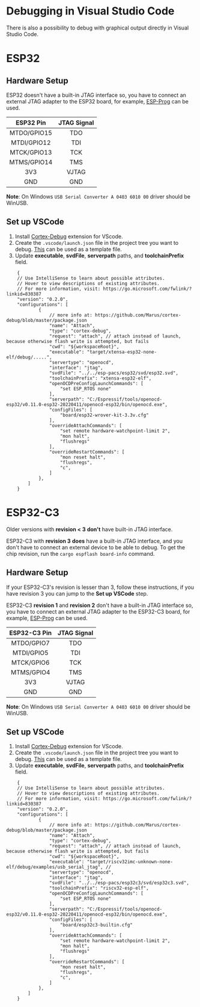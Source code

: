 
# Debugging in Visual Studio Code

There is also a possibility to debug with graphical output directly in Visual Studio Code.

# ESP32

## Hardware Setup

ESP32 doesn't have a built-in JTAG interface so, you have to connect an external JTAG adapter to the ESP32 board, for example, [ESP-Prog](https://docs.espressif.com/projects/espressif-esp-iot-solution/en/latest/hw-reference/ESP-Prog_guide.html) can be used.

|  ESP32 Pin  | JTAG Signal |
| :---------: | :---------: |
| MTDO/GPIO15 |     TDO     |
| MTDI/GPIO12 |     TDI     |
| MTCK/GPIO13 |     TCK     |
| MTMS/GPIO14 |     TMS     |
|     3V3     |    VJTAG    |
|     GND     |     GND     |


**Note**: On Windows `USB Serial Converter A 0403 6010 00` driver should be WinUSB.

## Set up VSCode

1. Install [Cortex-Debug](https://marketplace.visualstudio.com/items?itemName=marus25.cortex-debug) extension for VScode.
2. Create the `.vscode/launch.json` file in the project tree you want to debug. [This](https://github.com/esp-rs/esp32-hal/blob/master/.vscode/launch.json) can be used as a template file.
3. Update **executable**, **svdFile**, **serverpath** paths, and **toolchainPrefix** field.
```jsonc
    {
    // Use IntelliSense to learn about possible attributes.
    // Hover to view descriptions of existing attributes.
    // For more information, visit: https://go.microsoft.com/fwlink/?linkid=830387
    "version": "0.2.0",
    "configurations": [
            {
                // more info at: https://github.com/Marus/cortex-debug/blob/master/package.json
                "name": "Attach",
                "type": "cortex-debug",
                "request": "attach", // attach instead of launch, because otherwise flash write is attempted, but fails
                "cwd": "${workspaceRoot}",
                "executable": "target/xtensa-esp32-none-elf/debug/.....",
                "servertype": "openocd",
                "interface": "jtag",
                "svdFile": "../../esp-pacs/esp32/svd/esp32.svd",
                "toolchainPrefix": "xtensa-esp32-elf",
                "openOCDPreConfigLaunchCommands": [
                    "set ESP_RTOS none"
                ],
                "serverpath": "C:/Espressif/tools/openocd-esp32/v0.11.0-esp32-20220411/openocd-esp32/bin/openocd.exe",
                "configFiles": [
                    "board/esp32-wrover-kit-3.3v.cfg"
                ],
                "overrideAttachCommands": [
                    "set remote hardware-watchpoint-limit 2",
                    "mon halt",
                    "flushregs"
                ],
                "overrideRestartCommands": [
                    "mon reset halt",
                    "flushregs",
                    "c",
                ]
            },
        ]
    }
```

# ESP32-C3

Older versions with **revision < 3** **don't** have built-in JTAG interface.

ESP32-C3 with **revision 3** **does** have a built-in JTAG interface, and you don't have to connect an external device to be able to debug. To get the chip revision, run the `cargo espflash board-info` command.

## Hardware Setup

If your ESP32-C3's revision is lesser than 3, follow these instructions, if you have revision 3 you can jump to the **Set up VSCode** step.

ESP32-C3 **revision 1** and **revision 2** don't have a built-in JTAG interface so, you have to connect an external JTAG adapter to the ESP32-C3 board, for example, [ESP-Prog](https://docs.espressif.com/projects/espressif-esp-iot-solution/en/latest/hw-reference/ESP-Prog_guide.html) can be used.

| ESP32-C3 Pin | JTAG Signal |
| :----------: | :---------: |
|  MTDO/GPIO7  |     TDO     |
|  MTDI/GPIO5  |     TDI     |
|  MTCK/GPIO6  |     TCK     |
|  MTMS/GPIO4  |     TMS     |
|     3V3      |    VJTAG    |
|     GND      |     GND     |


**Note**: On Windows `USB Serial Converter A 0403 6010 00` driver should be WinUSB.

## Set up VSCode

1. Install [Cortex-Debug](https://marketplace.visualstudio.com/items?itemName=marus25.cortex-debug) extension for VScode.
2. Create the `.vscode/launch.json` file in the project tree you want to debug. [This](https://github.com/esp-rs/esp32-hal/blob/master/.vscode/launch.json) can be used as a template file.
3. Update **executable**, **svdFile**, **serverpath** paths, and **toolchainPrefix** field.
```jsonc
    {
    // Use IntelliSense to learn about possible attributes.
    // Hover to view descriptions of existing attributes.
    // For more information, visit: https://go.microsoft.com/fwlink/?linkid=830387
    "version": "0.2.0",
    "configurations": [
            {
                // more info at: https://github.com/Marus/cortex-debug/blob/master/package.json
                "name": "Attach",
                "type": "cortex-debug",
                "request": "attach", // attach instead of launch, because otherwise flash write is attempted, but fails
                "cwd": "${workspaceRoot}",
                "executable": "target/riscv32imc-unknown-none-elf/debug/examples/usb_serial_jtag", //
                "servertype": "openocd",
                "interface": "jtag",
                "svdFile": "../../esp-pacs/esp32c3/svd/esp32c3.svd",
                "toolchainPrefix": "riscv32-esp-elf",
                "openOCDPreConfigLaunchCommands": [
                    "set ESP_RTOS none"
                ],
                "serverpath": "C:/Espressif/tools/openocd-esp32/v0.11.0-esp32-20220411/openocd-esp32/bin/openocd.exe",
                "configFiles": [
                    "board/esp32c3-builtin.cfg"
                ],
                "overrideAttachCommands": [
                    "set remote hardware-watchpoint-limit 2",
                    "mon halt",
                    "flushregs"
                ],
                "overrideRestartCommands": [
                    "mon reset halt",
                    "flushregs",
                    "c",
                ]
            },
        ]
    }
```

